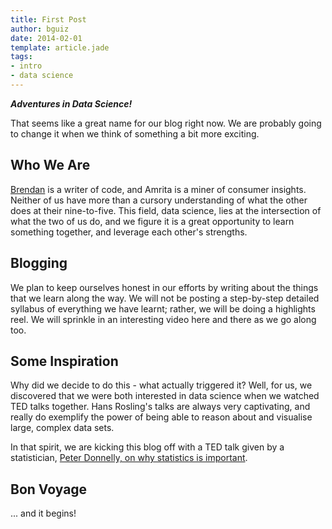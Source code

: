 ```yaml
---
title: First Post
author: bguiz
date: 2014-02-01
template: article.jade
tags:
- intro
- data science
---
```


***Adventures in Data Science!***

That seems like a great name for our blog right now. We are probably going to change it when we think of something a bit more exciting.

## Who We Are

[Brendan](https://twitter.com/bguiz) is a writer of code, and Amrita is a miner of consumer insights. Neither of us have more than a cursory understanding of what the other does at their nine-to-five. This field, data science, lies at the intersection of what the two of us do, and we figure it is a great opportunity to learn something together, and leverage each other's strengths.

<span class="more"></span>

## Blogging

We plan to keep ourselves honest in our efforts by writing about the things that we learn along the way. We will not be posting a step-by-step detailed syllabus of everything we have learnt; rather, we will be doing a highlights reel. We will sprinkle in an interesting video here and there as we go along too.

## Some Inspiration

Why did we decide to do this - what actually triggered it? Well, for us, we discovered that we were both interested in data science when we watched TED talks together. Hans Rosling's talks are always very captivating, and really do exemplify the power of being able to reason about and visualise large, complex data sets.

In that spirit, we are kicking this blog off with a TED talk given by a statistician, [Peter Donnelly, on why statistics is important](http://www.ted.com/talks/peter_donnelly_shows_how_stats_fool_juries.html).

## Bon Voyage

... and it begins!



